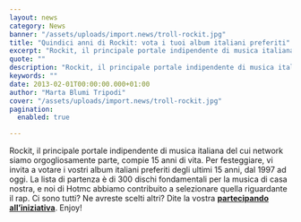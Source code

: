 ```yaml
---
layout: news
category: News
banner: "/assets/uploads/import.news/troll-rockit.jpg"
title: "Quindici anni di Rockit: vota i tuoi album italiani preferiti"
excerpt: "Rockit, il principale portale indipendente di musica italiana del cui network siamo orgogliosamente parte, compie 15 anni di vita. Per festeggiare, vi invita a votare i vostri album italiani preferiti degli ultimi 15 anni, dal 1997 ad oggi. La lista di partenza è di 300 dischi fondamentali per la musica di casa nostra, e noi [&hellip"
quote: ""
description: "Rockit, il principale portale indipendente di musica italiana del cui network siamo orgogliosamente parte, compie 15 anni di vita. Per festeggiare, vi invita a votare i vostri album italiani preferiti degli ultimi 15 anni, dal 1997 ad oggi. La lista di partenza è di 300 dischi fondamentali per la musica di casa nostra, e noi [&hellip"
keywords: ""
date: 2013-02-01T00:00:00.000+01:00
author: "Marta Blumi Tripodi"
cover: "/assets/uploads/import.news/troll-rockit.jpg"
pagination:
  enabled: true

---
```


Rockit, il principale portale indipendente di musica italiana del cui network siamo orgogliosamente parte, compie 15 anni di vita. Per festeggiare, vi invita a votare i vostri album italiani preferiti degli ultimi 15 anni, dal 1997 ad oggi. La lista di partenza è di 300 dischi fondamentali per la musica di casa nostra, e noi di Hotmc abbiamo contribuito a selezionare quella riguardante il rap. Ci sono tutti? Ne avreste scelti altri? Dite la vostra [**partecipando all’iniziativa**](http://www.rockit.it/15anni/ "http://www.rockit.it/15anni/"). Enjoy!